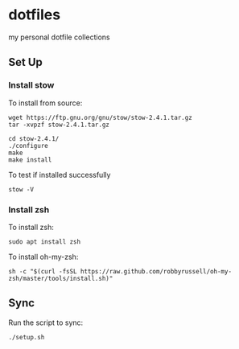 # dotfiles
my personal dotfile collections

## Set Up

### Install stow

To install from source:
```{shell}
wget https://ftp.gnu.org/gnu/stow/stow-2.4.1.tar.gz
tar -xvpzf stow-2.4.1.tar.gz

cd stow-2.4.1/
./configure
make
make install
```

To test if installed successfully
```{shell}
stow -V
```

### Install zsh

To install zsh:
```{shell}
sudo apt install zsh
```

To install oh-my-zsh:
```{shell}
sh -c "$(curl -fsSL https://raw.github.com/robbyrussell/oh-my-zsh/master/tools/install.sh)"
```

## Sync

Run the script to sync:
```{shell}
./setup.sh
```
